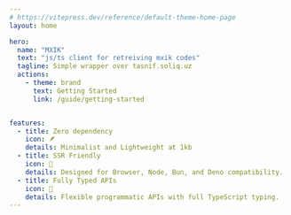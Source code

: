 ```yaml
---
# https://vitepress.dev/reference/default-theme-home-page
layout: home

hero:
  name: "MXIK"
  text: "js/ts client for retreiving mxik codes"
  tagline: Simple wrapper over tasnif.soliq.uz
  actions:
    - theme: brand
      text: Getting Started
      link: /guide/getting-started


features:
  - title: Zero dependency
    icon: 🪶
    details: Minimalist and Lightweight at 1kb
  - title: SSR Friendly
    icon: 💪
    details: Designed for Browser, Node, Bun, and Deno compatibility.
  - title: Fully Typed APIs
    icon: 🔑
    details: Flexible programmatic APIs with full TypeScript typing.
---
```

